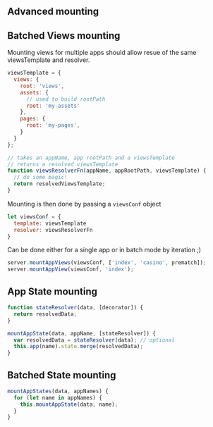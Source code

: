 ## Advanced mounting

## Batched Views mounting

Mounting views for multiple apps should allow resue of the same viewsTemplate and resolver.

```js
viewsTemplate = {
  views: {
    root: 'views',
    assets: {
      // used to build rootPath
      root: 'my-assets'
    },
    pages: {
      root: 'my-pages',
    }
  }
};

// takes an appName, app rootPath and a viewsTemplate
// returns a resolved viewsTemplate
function viewsResolverFn(appName, appRootPath, viewsTemplate) {
  // do some magic!
  return resolvedViewsTemplate;
}
```

Mounting is then done by passing a `viewsConf` object

```js
let viewsConf = {
  template: viewsTemplate
  resolver: viewsResolverFn
}
```

Can be done either for a single app or in batch mode by iteration ;)

```js
server.mountAppViews(viewsConf, ['index', 'casino', prematch]);
server.mountAppView(viewsConf, 'index');
```

## App State mounting

```js
function stateResolver(data, [decorator]) {
  return resolvedData;
}
```

```js
mountAppState(data, appName, [stateResolver]) {
  var resolvedData = stateResolver(data); // optional
  this.app(name).state.merge(resolvedData);
}
```

## Batched State mounting

```js
mountAppStates(data, appNames) {
  for (let name in appNames) {
    this.mountAppState(data, name);
  }
}
```
